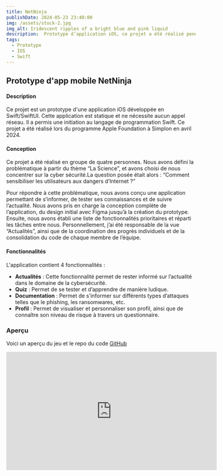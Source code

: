 ```yaml
---
title: NetNinja
publishDate: 2024-05-23 23:40:00
img: /assets/stock-2.jpg
img_alt: Iridescent ripples of a bright blue and pink liquid
description:  Prototype d’application iOS, ce projet a été réalisé pendant la formation programme Apple Foundation !
tags:
  - Prototype
  - IOS
  - Swift
---
```


## Prototype d'app mobile NetNinja

#### Description

Ce projet est un prototype d'une application iOS développée en Swift/SwiftUI. Cette application est statique et ne nécessite aucun appel réseau. Il a permis une initiation au langage de programmation Swift. Ce projet a été réalisé lors du programme Apple Foundation à Simplon en avril 2024.

#### Conception

Ce projet a été réalisé en groupe de quatre personnes. Nous avons défini la problématique à partir du thème “La Science”, et avons choisi de nous concentrer sur la cyber sécurité.La question posée était alors : “Comment sensibiliser les utilisateurs aux dangers d’Internet ?”

Pour répondre à cette problématique, nous avons conçu une application permettant de s’informer, de tester ses connaissances et de suivre l’actualité. Nous avons pris en charge la conception complète de l’application, du design initial avec Figma jusqu’à la création du prototype. Ensuite, nous avons établi une liste de fonctionnalités prioritaires et réparti les tâches entre nous. Personnellement, j’ai été responsable de la vue “Actualités”, ainsi que de la coordination des progrès individuels et de la consolidation du code de chaque membre de l’équipe.

#### Fonctionnalités

L'application contient 4 fonctionnalités :

- **Actualités** : Cette fonctionnalité permet de rester informé sur l’actualité dans le domaine de la cybersécurité.
- **Quiz** : Permet de se tester et d’apprendre de manière ludique.
- **Documentation** : Permet de s’informer sur différents types d’attaques telles que le phishing, les ransomwares, etc.
- **Profil** : Permet de visualiser et personnaliser son profil, ainsi que de connaître son niveau de risque à travers un questionnaire.

### Aperçu

Voici un aperçu du jeu et le repo du code [GitHub](https://github.com/gus5900000/NetNinja.git)

<iframe width="560" height="315" src="https://www.youtube.com/embed/x4IMt01OUfs" frameborder="0" allowfullscreen></iframe>

